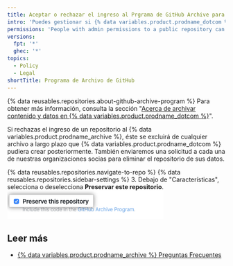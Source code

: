 ```yaml
---
title: Aceptar o rechazar el ingreso al Prgrama de GitHub Archive para tu repositorio público
intro: 'Puedes gestionar si {% data variables.product.prodname_dotcom %} incluye tu repositorio público en el {% data variables.product.prodname_archive %} para ayudarte a garantizar la preservación a largo plazo del código abierto global.'
permissions: 'People with admin permissions to a public repository can opt into or out of the {% data variables.product.prodname_archive %}.'
versions:
  fpt: '*'
  ghec: '*'
topics:
  - Policy
  - Legal
shortTitle: Programa de Archivo de GitHub
---
```


{% data reusables.repositories.about-github-archive-program %} Para obtener más información, consulta la sección "[Acerca de archivar contenido y datos en {% data variables.product.prodname_dotcom %}](/github/creating-cloning-and-archiving-repositories/about-archiving-content-and-data-on-github#about-the-github-archive-program)".

Si rechazas el ingreso de un repositorio al {% data variables.product.prodname_archive %}, éste se excluirá de cualquier archivo a largo plazo que {% data variables.product.prodname_dotcom %} pudiera crear posteriormente. También enviaremos una solicitud a cada una de nuestras organizaciones socias para eliminar el repositorio de sus datos.

{% data reusables.repositories.navigate-to-repo %}
{% data reusables.repositories.sidebar-settings %}
3. Debajo de "Características", selecciona o deselecciona **Preservar este repositorio**. ![Casilla para permitir a {% data variables.product.prodname_dotcom %} incluir tu código en el {% data variables.product.prodname_archive %}](/assets/images/help/repository/github-archive-program-checkbox.png)

## Leer más
- [{% data variables.product.prodname_archive %} Preguntas Frecuentes](https://archiveprogram.github.com/faq/)
